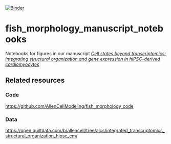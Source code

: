 [![Binder](https://mybinder.org/badge_logo.svg)](https://mybinder.org/v2/gh/AllenCellModeling/fish_morphology_manuscript_notebooks/master?filepath=notebooks)

# fish_morphology_manuscript_notebooks
Notebooks for figures in our manuscript [_Cell states beyond transcriptomics: integrating structural organization and gene expression in hiPSC-derived cardiomyocytes_](https://www.biorxiv.org/content/10.1101/2020.05.26.081083v1)

## Related resources

### Code
https://github.com/AllenCellModeling/fish_morphology_code

### Data
https://open.quiltdata.com/b/allencell/tree/aics/integrated_transcriptomics_structural_organization_hipsc_cm/
